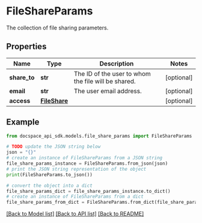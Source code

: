 # FileShareParams
The collection of file sharing parameters.

## Properties

Name | Type | Description | Notes
------------ | ------------- | ------------- | -------------
**share_to** | **str** | The ID of the user to whom the file will be shared. | [optional] 
**email** | **str** | The user email address. | [optional] 
**access** | [**FileShare**](FileShare.md) |  | [optional] 

## Example

```python
from docspace_api_sdk.models.file_share_params import FileShareParams

# TODO update the JSON string below
json = "{}"
# create an instance of FileShareParams from a JSON string
file_share_params_instance = FileShareParams.from_json(json)
# print the JSON string representation of the object
print(FileShareParams.to_json())

# convert the object into a dict
file_share_params_dict = file_share_params_instance.to_dict()
# create an instance of FileShareParams from a dict
file_share_params_from_dict = FileShareParams.from_dict(file_share_params_dict)
```
[[Back to Model list]](../README.md#documentation-for-models) [[Back to API list]](../README.md#documentation-for-api-endpoints) [[Back to README]](../README.md)


